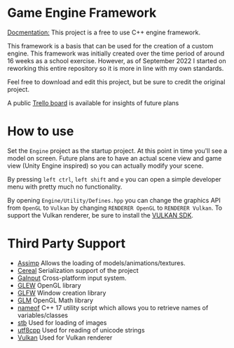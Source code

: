# Game Engine Framework 

[Docmentation:](https://feikojoosten.github.io/GameEngineFramework/)
This project is a free to use C++ engine framework.

This framework is a basis that can be used for the creation of a custom engine.
This framework was initially created over the time period of around 16 weeks as a school exercise. However, as of September 2022 I started on reworking this entire repository so it is more in line with my own standards.

Feel free to download and edit this project, but be sure to credit the original project.

A public [Trello board](https://trello.com/b/Txt0bnM5/engine-framework) is available for insights of future plans

# How to use
Set the `Engine` project as the startup project.
At this point in time you'll see a model on screen. Future plans are to have an actual scene view and game view (Unity Engine inspired) so you can actually modify your scene.

By pressing `left ctrl`, `left shift` and `e` you can open a simple developer menu with pretty much no functionality.

By opening `Engine/Utility/Defines.hpp` you can change the graphics API from `OpenGL` to `Vulkan` by changing `RENDERER OpenGL` to `RENDERER Vulkan`.
To support the Vulkan renderer, be sure to install the [VULKAN SDK](https://vulkan.lunarg.com/).

# Third Party Support
* [Assimp](https://github.com/assimp/assimp)
    Allows the loading of models/animations/textures.
* [Cereal](https://github.com/USCiLab/cereal)
    Serialization support of the project
* [GaInput](https://github.com/jkuhlmann/gainput)
    Cross-platform input system.
* [GLEW](http://glew.sourceforge.net/)
    OpenGL library
* [GLFW](https://www.glfw.org/)
    Window creation library
* [GLM](https://github.com/g-truc/glm)
    OpenGL Math library
* [nameof](https://github.com/Neargye/nameof/)
    C++ 17 utility script which allows you to retrieve names of variables/classes
* [stb](https://github.com/nothings/stb)
    Used for loading of images
* [utf8cpp](https://github.com/nemtrif/utfcpp)
    Used for reading of unicode strings
* [Vulkan](https://www.vulkan.org/)
    Used for Vulkan renderer
